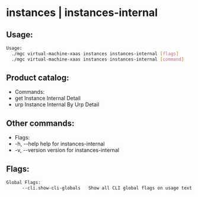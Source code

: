 # instances | instances-internal

## Usage:
```bash
Usage:
  ./mgc virtual-machine-xaas instances instances-internal [flags]
  ./mgc virtual-machine-xaas instances instances-internal [command]
```

## Product catalog:
- Commands:
- get         Instance Internal Detail
- urp         Instance Internal By Urp Detail

## Other commands:
- Flags:
- -h, --help      help for instances-internal
- -v, --version   version for instances-internal

## Flags:
```bash
Global Flags:
      --cli.show-cli-globals   Show all CLI global flags on usage text
```

